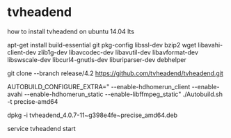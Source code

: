 # tvheadend
how to install tvheadend on ubuntu 14.04 lts 

apt-get install build-essential git pkg-config libssl-dev bzip2 wget libavahi-client-dev zlib1g-dev libavcodec-dev libavutil-dev libavformat-dev libswscale-dev libcurl4-gnutls-dev liburiparser-dev debhelper

git clone --branch release/4.2 https://github.com/tvheadend/tvheadend.git

AUTOBUILD_CONFIGURE_EXTRA=" --enable-hdhomerun_client --enable-avahi --enable-hdhomerun_static --enable-libffmpeg_static" ./Autobuild.sh -t precise-amd64

dpkg -i tvheadend_4.0.7-11~g398e4fe~precise_amd64.deb

service tvheadend start
